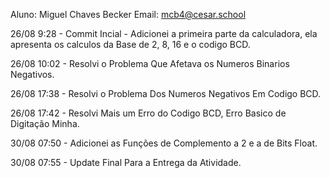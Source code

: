 Aluno: Miguel Chaves Becker
Email: mcb4@cesar.school

26/08 9:28 - Commit Incial - Adicionei a primeira parte da calculadora, ela apresenta os calculos da Base de 2, 8, 16 e o codigo BCD.

26/08 10:02 - Resolvi o Problema Que Afetava os Numeros Binarios Negativos.

26/08 17:38 - Resolvi o Problema Dos Numeros Negativos Em Codigo BCD.

26/08 17:42 - Resolvi Mais um Erro do Codigo BCD, Erro Basico de Digitação Minha.

30/08 07:50 - Adicionei as Funções de Complemento a 2 e a de Bits Float.

30/08 07:55 - Update Final Para a Entrega da Atividade.
